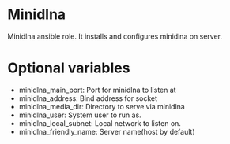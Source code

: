 # Minidlna

Minidlna ansible role. It installs and configures minidlna on server.

# Optional variables
* minidlna_main_port: Port for minidlna to listen at
* minidlna_address: Bind address for socket
* minidlna_media_dir: Directory to serve via minidlna
* minidlna_user: System user to run as.
* minidlna_local_subnet: Local network to listen on.
* minidlna_friendly_name: Server name(host by default)
